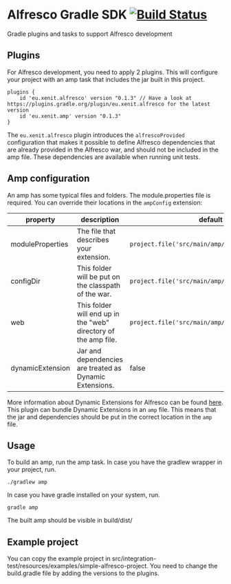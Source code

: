 # Alfresco Gradle SDK [![Build Status](https://travis-ci.org/xenit-eu/alfresco-gradle-sdk.svg?branch=master)](https://travis-ci.org/xenit-eu/alfresco-gradle-sdk)

Gradle plugins and tasks to support Alfresco development


## Plugins

For Alfresco development, you need to apply 2 plugins. This will
configure your project with an amp task that includes the jar built
in this project.

```
plugins {
    id 'eu.xenit.alfresco' version "0.1.3" // Have a look at https://plugins.gradle.org/plugin/eu.xenit.alfresco for the latest version
    id 'eu.xenit.amp' version "0.1.3"
}
```

The ```eu.xenit.alfresco``` plugin introduces the ```alfrescoProvided```
configuration that makes it possible to define Alfresco dependencies
that are already provided in the Alfresco war, and should not be
included in the amp file. These dependencies are available when running
unit tests.

## Amp configuration

An amp has some typical files and folders. The module.properties file is required.
You can override their locations in the ```ampConfig``` extension:

| property         | description                                                  | default                                              | required |
| ---------------- | ------------------------------------------------------------ | ---------------------------------------------------- | -------- |
| moduleProperties | The file that describes your extension.                      | ```project.file('src/main/amp/module.properties')``` | false    |
| configDir        | This folder will be put on the classpath of the war.         | ```project.file('src/main/amp/config')```            | false    |
| web              | This folder will end up in the "web" directory of the amp file. | ```project.file('src/main/amp/web')```               | false    |
| dynamicExtension | Jar and dependencies are treated as Dynamic Extensions.      | false                                                | false    |

More information about Dynamic Extensions for Alfresco can be found
[here](https://github.com/xenit-eu/dynamic-extensions-for-alfresco).
This plugin can bundle Dynamic Extensions in an ```amp``` file. This means
that the jar and dependencies should be put in the correct location in
the ```amp``` file.

## Usage

To build an amp, run the amp task. In case you have the gradlew wrapper in your project, run.

```
./gradlew amp
```

In case you have gradle installed on your system, run.

```
gradle amp
```
The built amp should be visible in build/dist/

## Example project

You can copy the example project in src/integration-test/resources/examples/simple-alfresco-project.
You need to change the build.gradle file by adding the versions to the plugins.
